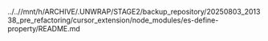 ../..//mnt/h/ARCHIVE/.UNWRAP/STAGE2/backup_repository/20250803_201338_pre_refactoring/cursor_extension/node_modules/es-define-property/README.md